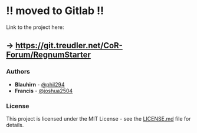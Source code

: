# !! moved to Gitlab !!

Link to the project here:
## -> https://git.treudler.net/CoR-Forum/RegnumStarter


### Authors

* **Blauhirn** - [@phil294](https://github.com/phil294)
* **Francis** - [@joshua2504](https://github.com/joshua2504)

### License

This project is licensed under the MIT License - see the [LICENSE.md](LICENSE.md) file for details.
